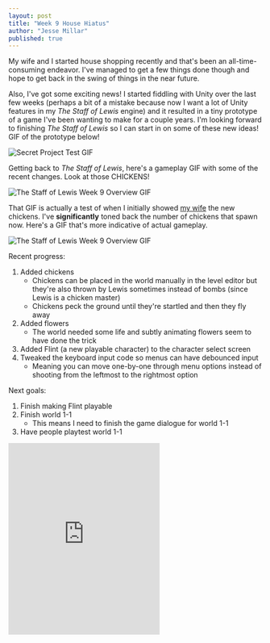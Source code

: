 ```yaml
---
layout: post
title: "Week 9 House Hiatus"
author: "Jesse Millar"
published: true
---
```


My wife and I started house shopping recently and that's been an all-time-consuming endeavor. I've managed to get a few things done though and hope to get back in the swing of things in the near future.

Also, I've got some exciting news! I started fiddling with Unity over the last few weeks (perhaps a bit of a mistake because now I want a lot of Unity features in my *The Staff of Lewis* engine) and it resulted in a tiny prototype of a game I've been wanting to make for a couple years. I'm looking forward to finishing *The Staff of Lewis* so I can start in on some of these new ideas! GIF of the prototype below!

![Secret Project Test GIF]({{site.baseurl}}/images/secret-project-test.gif)

Getting back to *The Staff of Lewis*, here's a gameplay GIF with some of the recent changes. Look at those CHICKENS!

![*The Staff of Lewis* Week 9 Overview GIF]({{site.baseurl}}/images/staff-of-lewis-week-9-chickens.gif)

That GIF is actually a test of when I initially showed [my wife](https://twitter.com/stephiemillar) the new chickens. I've **significantly** toned back the number of chickens that spawn now. Here's a GIF that's more indicative of actual gameplay.

![*The Staff of Lewis* Week 9 Overview GIF]({{site.baseurl}}/images/staff-of-lewis-week-9-overview.gif)

Recent progress:
1. Added chickens
    - Chickens can be placed in the world manually in the level editor but they're also thrown by Lewis sometimes instead of bombs (since Lewis is a chicken master)
    - Chickens peck the ground until they're startled and then they fly away
1. Added flowers
    - The world needed some life and subtly animating flowers seem to have done the trick
1. Added Flint (a new playable character) to the character select screen
1. Tweaked the keyboard input code so menus can have debounced input
    - Meaning you can move one-by-one through menu options instead of shooting from the leftmost to the rightmost option

Next goals:
1. Finish making Flint playable
1. Finish world 1-1
    - This means I need to finish the game dialogue for world 1-1
1. Have people playtest world 1-1

<iframe src="https://open.spotify.com/embed/track/4y3OI86AEP6PQoDE6olYhO" width="300" height="380" frameborder="0" allowtransparency="true" allow="encrypted-media"></iframe>